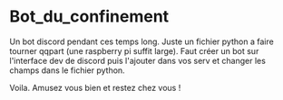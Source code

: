 # Bot_du_confinement
Un bot discord pendant ces temps long. Juste un fichier python a faire tourner qqpart (une raspberry pi suffit large). Faut créer un bot sur l'interface dev de discord puis l'ajouter dans vos serv et changer les champs dans le fichier python.

Voila. Amusez vous bien et restez chez vous !
